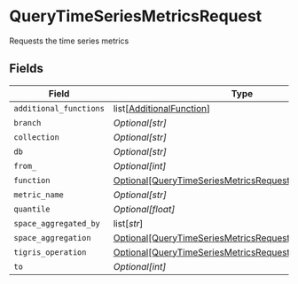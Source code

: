 # QueryTimeSeriesMetricsRequest

Requests the time series metrics


## Fields

| Field                                                                                                                           | Type                                                                                                                            | Required                                                                                                                        | Description                                                                                                                     |
| ------------------------------------------------------------------------------------------------------------------------------- | ------------------------------------------------------------------------------------------------------------------------------- | ------------------------------------------------------------------------------------------------------------------------------- | ------------------------------------------------------------------------------------------------------------------------------- |
| `additional_functions`                                                                                                          | list[[AdditionalFunction](../../models/shared/additionalfunction.md)]                                                           | :heavy_minus_sign:                                                                                                              | N/A                                                                                                                             |
| `branch`                                                                                                                        | *Optional[str]*                                                                                                                 | :heavy_minus_sign:                                                                                                              | N/A                                                                                                                             |
| `collection`                                                                                                                    | *Optional[str]*                                                                                                                 | :heavy_minus_sign:                                                                                                              | N/A                                                                                                                             |
| `db`                                                                                                                            | *Optional[str]*                                                                                                                 | :heavy_minus_sign:                                                                                                              | N/A                                                                                                                             |
| `from_`                                                                                                                         | *Optional[int]*                                                                                                                 | :heavy_minus_sign:                                                                                                              | N/A                                                                                                                             |
| `function`                                                                                                                      | [Optional[QueryTimeSeriesMetricsRequestFunction]](../../models/shared/querytimeseriesmetricsrequestfunction.md)                 | :heavy_minus_sign:                                                                                                              | N/A                                                                                                                             |
| `metric_name`                                                                                                                   | *Optional[str]*                                                                                                                 | :heavy_minus_sign:                                                                                                              | N/A                                                                                                                             |
| `quantile`                                                                                                                      | *Optional[float]*                                                                                                               | :heavy_minus_sign:                                                                                                              | N/A                                                                                                                             |
| `space_aggregated_by`                                                                                                           | list[*str*]                                                                                                                     | :heavy_minus_sign:                                                                                                              | N/A                                                                                                                             |
| `space_aggregation`                                                                                                             | [Optional[QueryTimeSeriesMetricsRequestSpaceAggregation]](../../models/shared/querytimeseriesmetricsrequestspaceaggregation.md) | :heavy_minus_sign:                                                                                                              | N/A                                                                                                                             |
| `tigris_operation`                                                                                                              | [Optional[QueryTimeSeriesMetricsRequestTigrisOperation]](../../models/shared/querytimeseriesmetricsrequesttigrisoperation.md)   | :heavy_minus_sign:                                                                                                              | N/A                                                                                                                             |
| `to`                                                                                                                            | *Optional[int]*                                                                                                                 | :heavy_minus_sign:                                                                                                              | N/A                                                                                                                             |